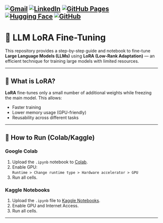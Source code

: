 [![Gmail](https://img.shields.io/badge/Gmail-D14836?logo=gmail&logoColor=white)](mailto:422indani@gmail.com)
[![LinkedIn](https://custom-icon-badges.demolab.com/badge/LinkedIn-0A66C2?logo=linkedin-white&logoColor=fff)](https://www.linkedin.com/in/azzindan1/)
[![GitHub Pages](https://img.shields.io/badge/GitHub%20Pages-121013?logo=github&logoColor=white)](https://azzindani.github.io/)
[![Hugging Face](https://img.shields.io/badge/Hugging%20Face-FFD21E?logo=huggingface&logoColor=000)](https://huggingface.co/Azzindani)
[![GitHub](https://img.shields.io/badge/GitHub-%23121011.svg?logo=github&logoColor=white)](https://github.com/azzindani)
---

# 🔧 LLM LoRA Fine-Tuning

This repository provides a step-by-step guide and notebook to fine-tune **Large Language Models (LLMs)** using **LoRA (Low-Rank Adaptation)** — an efficient technique for training large models with limited resources.

---

## 📘 What is LoRA?

**LoRA** fine-tunes only a small number of additional weights while freezing the main model. This allows:
- Faster training
- Lower memory usage (GPU-friendly)
- Reusability across different tasks

---

## 🚀 How to Run (Colab/Kaggle)

### Google Colab
1. Upload the `.ipynb` notebook to [Colab](https://colab.research.google.com).
2. Enable GPU:  
   `Runtime > Change runtime type > Hardware accelerator > GPU`
3. Run all cells.

### Kaggle Notebooks
1. Upload the `.ipynb` file to [Kaggle Notebooks](https://www.kaggle.com/code).
2. Enable GPU and Internet Access.
3. Run all cells.

---
